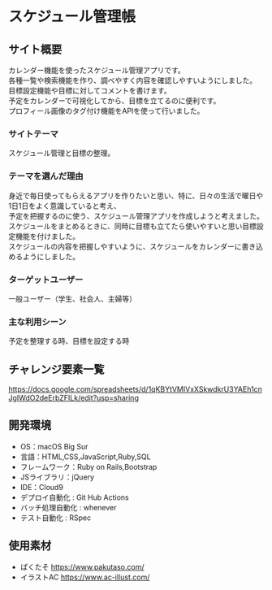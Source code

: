 # スケジュール管理帳

## サイト概要
カレンダー機能を使ったスケジュール管理アプリです。</br>
各種一覧や検索機能を作り、調べやすく内容を確認しやすいようにしました。</br>
目標設定機能や目標に対してコメントを書けます。</br>
予定をカレンダーで可視化してから、目標を立てるのに便利です。</br>
プロフィール画像のタグ付け機能をAPIを使って行いました。



### サイトテーマ
スケジュール管理と目標の整理。


### テーマを選んだ理由
身近で毎日使ってもらえるアプリを作りたいと思い、特に、日々の生活で曜日や1日1日をよく意識していると考え、</br>
予定を把握するのに使う、スケジュール管理アプリを作成しようと考えました。</br>
スケジュールをまとめるときに、同時に目標も立てたら使いやすいと思い目標設定機能を付けました。</br>
スケジュールの内容を把握しやすいように、スケジュールをカレンダーに書き込めるようにしました。</br>


### ターゲットユーザー
一般ユーザー（学生、社会人、主婦等）


### 主な利用シーン
予定を整理する時、目標を設定する時


## チャレンジ要素一覧
https://docs.google.com/spreadsheets/d/1qKBYtVMIVxXSkwdkrU3YAEh1cnJgIWdO2deErbZFILk/edit?usp=sharing


## 開発環境
- OS：macOS Big Sur
- 言語：HTML,CSS,JavaScript,Ruby,SQL
- フレームワーク：Ruby on Rails,Bootstrap
- JSライブラリ：jQuery
- IDE：Cloud9
- デプロイ自動化 : Git Hub Actions
- バッチ処理自動化 : whenever
- テスト自動化 : RSpec


## 使用素材
- ぱくたそ https://www.pakutaso.com/
- イラストAC https://www.ac-illust.com/